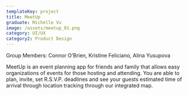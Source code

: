 ```yaml
---
templateKey: project
title: MeetUp
graduate: Michelle Vu
image: /assets/meetup_01.png
category: UI/UX
category2: Product Design
---
```

Group Members: Connor O’Brien, Kristine Feliciano, Alina Yusupova

MeetUp is an event planning app for friends and family that allows easy organizations of events for those hosting and attending. You are able to plan, invite, set R.S.V.P. deadlines and see your guests estimated time of arrival through location tracking through our integrated map.
